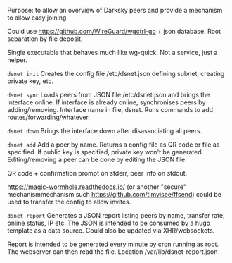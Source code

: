 Purpose: to allow an overview of Darksky peers and provide a mechanism to allow
easy joining

Could use https://github.com/WireGuard/wgctrl-go + json database.
Root separation by file deposit.

Single executable that behaves much like wg-quick. Not a service, just a
helper.

`dsnet init`
Creates the config file /etc/dsnet.json defining subnet, creating private key,
etc.

`dsnet sync`
Loads peers from JSON file /etc/dsnet.json and brings the interface online. If
interface is already online, synchronises peers by adding/removing. Interface
name in file, dsnet. Runs commands to add routes/forwarding/whatever.

`dsnet down`
Brings the interface down after disassociating all peers.

`dsnet add`
Add a peer by name. Returns a config file as QR code or file as specified. If
public key is specified, private key won't be generated. Editing/removing a
peer can be done by editing the JSON file.

QR code + confirmation prompt on stderr, peer info on stdout.

https://magic-wormhole.readthedocs.io/ (or another "secure" mechanismmechanism
such https://github.com/timvisee/ffsend) could be used to transfer the config
to allow invites.

`dsnet report`
Generates a JSON report listing peers by name, transfer rate, online status, IP
etc. The JSON is intended to be consumed by a hugo template as a data source.
Could also be updated via XHR/websockets.

Report is intended to be generated every minute by cron running as root. The
webserver can then read the file. Location /var/lib/dsnet-report.json
